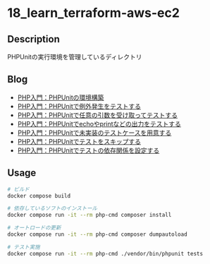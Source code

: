 # 18_learn_terraform-aws-ec2

## Description

PHPUnitの実行環境を管理しているディレクトリ

## Blog

- [PHP入門：PHPUnitの環境構築](https://yossi-note.com/phpunit_environment_construction/)
- [PHP入門：PHPUnitで例外発生をテストする](https://yossi-note.com/test_exception_with_phpunit/)
- [PHP入門：PHPUnitで任意の引数を受け取ってテストする](https://yossi-note.com/using_data_providers_in_phpunit/)
- [PHP入門：PHPUnitでechoやprintなどの出力をテストする](https://yossi-note.com/testing_output_with_phpunit/)
- [PHP入門：PHPUnitで未実装のテストケースを用意する](https://yossi-note.com/prepare_an_unimplemented_test_case_with_phpunit/)
- [PHP入門：PHPUnitでテストをスキップする](https://yossi-note.com/skip_tests_in_phpunit/)
- [PHP入門：PHPUnitでテストの依存関係を設定する](https://yossi-note.com/configure_test_dependencies_in_phpunit/)

## Usage

```sh
# ビルド
docker compose build

# 依存しているソフトのインストール
docker compose run -it --rm php-cmd composer install

# オートロードの更新
docker compose run -it --rm php-cmd composer dumpautoload

# テスト実施
docker compose run -it --rm php-cmd ./vendor/bin/phpunit tests
```
